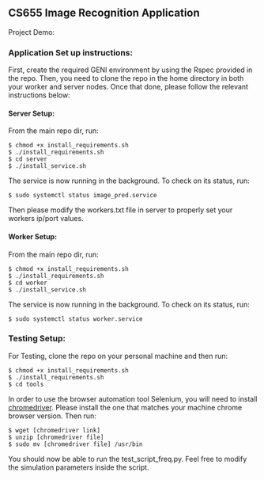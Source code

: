 ## CS655 Image Recognition Application

Project Demo:


### Application Set up instructions: 
First, create the required GENI environment by using the Rspec provided in the repo. Then, you need to clone the repo in the home directory in both your worker and server nodes. Once that done, please follow the relevant instructions below: 

#### Server Setup: 

From the main repo dir, run: 

```console
$ chmod +x install_requirements.sh 
$ ./install_requirements.sh 
$ cd server 
$ ./install_service.sh 
```

The service is now running in the background. To check on its status, run: 

```console
$ sudo systemctl status image_pred.service
```

Then please modify the workers.txt file in server to properly set your workers ip/port values. 

#### Worker Setup: 

From the main repo dir, run: 

```console
$ chmod +x install_requirements.sh 
$ ./install_requirements.sh 
$ cd worker
$ ./install_service.sh 
```

The service is now running in the background. To check on its status, run: 

```console
$ sudo systemctl status worker.service
```

### Testing Setup: 

For Testing, clone the repo on your personal machine and then run: 

```console
$ chmod +x install_requirements.sh 
$ ./install_requirements.sh 
$ cd tools
```
In order to use the browser automation tool Selenium, you will need to install [chromedriver](https://chromedriver.chromium.org/downloads). Please install the one that matches your machine chrome browser version. Then run: 


```console
$ wget [chromedriver link]
$ unzip [chromedriver file]
$ sudo mv [chromedriver file] /usr/bin
```

You should now be able to run the test_script_freq.py. Feel free to modify the simulation parameters inside the script. 

